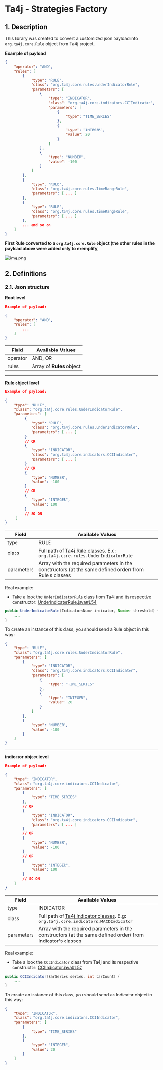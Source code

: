 # Ta4j - Strategies Factory

## 1. Description

This library was created to convert a customized json payload into `org.ta4j.core.Rule` object from Ta4j project.

**Example of payload**

``` json
{
    "operator": "AND",
    "rules": [
        {
            "type": "RULE",
            "class": "org.ta4j.core.rules.UnderIndicatorRule",
            "parameters": [
                {
                    "type": "INDICATOR",
                    "class": "org.ta4j.core.indicators.CCIIndicator",
                    "parameters": [
                        {
                            "type": "TIME_SERIES"
                        },
                        {
                            "type": "INTEGER",
                            "value": 20
                        }
                    ]
                },
                {
                    "type": "NUMBER",
                    "value": -100
                }
            ]
        },
        {
            "type": "RULE",
            "class": "org.ta4j.core.rules.TimeRangeRule",
            "parameters": [ ... ]
        },
        {
            "type": "RULE",
            "class": "org.ta4j.core.rules.TimeRangeRule",
            "parameters": [ ... ]
        },
        ... and so on
    ]
}
```

**First Rule converted to a `org.ta4j.core.Rule` object (the other rules in the payload above were added only to exemplify)**

![img.png](resources/ConvertedRule.png)

## 2. Definitions

### 2.1. Json structure

**Root level**

``` json
Example of payload:

{
    "operator": "AND",
    "rules": [
        ...
    ]
}
```

| Field    | Available Values          |
|----------|---------------------------|
| operator | AND, OR                   |
| rules    | Array of **Rules** object |

---

**Rule object level**

``` json
Example of payload:

{
    "type": "RULE",
    "class": "org.ta4j.core.rules.UnderIndicatorRule",
    "parameters": [ 
         {
            "type": "RULE",
            "class": "org.ta4j.core.rules.UnderIndicatorRule",
            "parameters": [ ... ]
         }
         // OR
         {
            "type": "INDICATOR",
            "class": "org.ta4j.core.indicators.CCIIndicator",
            "parameters": [ ... ]
         }
         // OR
         {
            "type": "NUMBER",
            "value": -100
         }
         // OR
         {
            "type": "INTEGER",
            "value": 100
         }
         // SO ON
     ]
}
```

| Field      | Available Values                                                                                                                                                      |
|------------|-----------------------------------------------------------------------------------------------------------------------------------------------------------------------|
| type       | RULE                                                                                                                                                                  |
| class      | Full path of [Ta4j Rule classes](https://github.com/ta4j/ta4j/tree/master/ta4j-core/src/main/java/org/ta4j/core/rules). E.g: `org.ta4j.core.rules.UnderIndicatorRule` |
| parameters | Array with the required parameters in the constructors (at the same defined order) from Rule's classes                                                                |

Real example:
- Take a look the `UnderIndicatorRule` class from Ta4j and its respective constructor: [UnderIndicatorRule.java#L54](https://github.com/ta4j/ta4j/blob/8994ecbc9e644f7cfc36216c7de9eef4b65a4b22/ta4j-core/src/main/java/org/ta4j/core/rules/UnderIndicatorRule.java#L54)
``` java
public UnderIndicatorRule(Indicator<Num> indicator, Number threshold) {
    ...
}
```

To create an instance of this class, you should send a Rule object in this way:
``` json
{
    "type": "RULE",
    "class": "org.ta4j.core.rules.UnderIndicatorRule",
    "parameters": [
        {
            "type": "INDICATOR",
            "class": "org.ta4j.core.indicators.CCIIndicator",
            "parameters": [
                {
                    "type": "TIME_SERIES"
                },
                {
                    "type": "INTEGER",
                    "value": 20
                }
            ]
        },
        {
            "type": "NUMBER",
            "value": -100
        }
    ]
}
```

---

**Indicator object level**

``` json
Example of payload:

{
    "type": "INDICATOR",
    "class": "org.ta4j.core.indicators.CCIIndicator",
    "parameters": [
        {
            "type": "TIME_SERIES"
        },
        // OR
        {
            "type": "INDICATOR",
            "class": "org.ta4j.core.indicators.CCIIndicator",
            "parameters": [ ... ]
        }
        // OR
        {
            "type": "NUMBER",
            "value": -100
        }
        // OR
        {
            "type": "INTEGER",
            "value": 100
        }
        // SO ON
    ]
}
```

| Field      | Available Values                                                                                                                                                                |
|------------|---------------------------------------------------------------------------------------------------------------------------------------------------------------------------------|
| type       | INDICATOR                                                                                                                                                                       |
| class      | Full path of [Ta4j Indicator classes](https://github.com/ta4j/ta4j/tree/master/ta4j-core/src/main/java/org/ta4j/core/indicators). E.g: `org.ta4j.core.indicators.MACDIndicator` |
| parameters | Array with the required parameters in the constructors (at the same defined order) from Indicator's classes                                                                     |

Real example:
- Take a look the `CCIIndicator` class from Ta4j and its respective constructor: [CCIIndicator.java#L52](https://github.com/ta4j/ta4j/blob/8994ecbc9e644f7cfc36216c7de9eef4b65a4b22/ta4j-core/src/main/java/org/ta4j/core/indicators/CCIIndicator.java#L52)
``` java
public CCIIndicator(BarSeries series, int barCount) {
    ...
}
```

To create an instance of this class, you should send an Indicator object in this way:
``` json
{
    "type": "INDICATOR",
    "class": "org.ta4j.core.indicators.CCIIndicator",
    "parameters": [
        {
            "type": "TIME_SERIES"
        },
        {
            "type": "INTEGER",
            "value": 20
        }
    ]
}
```